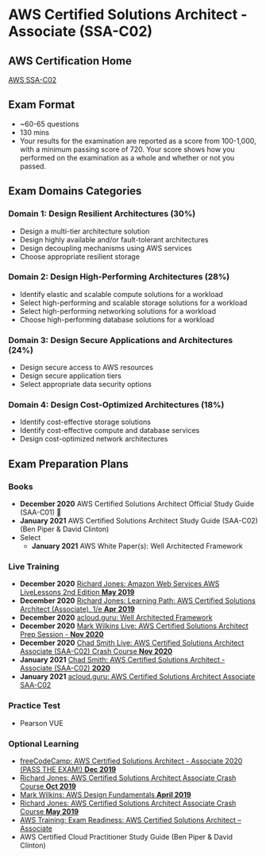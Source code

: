# AWS Certified Solutions Architect - Associate (SSA-C02)

## AWS Certification Home
[AWS SSA-C02](https://aws.amazon.com/certification/certified-solutions-architect-associate/)

## Exam Format
- ~60-65 questions
- 130 mins
- Your results for the examination are reported as a score from 100-1,000, with a minimum passing score of 720. Your score shows how you performed on the examination as a whole and whether or not you passed.  

## Exam Domains Categories

### Domain 1: Design Resilient Architectures (30%)
- Design a multi-tier architecture solution
- Design highly available and/or fault-tolerant architectures
- Design decoupling mechanisms using AWS services
- Choose appropriate resilient storage

### Domain 2: Design High-Performing Architectures (28%)
- Identify elastic and scalable compute solutions for a workload
- Select high-performing and scalable storage solutions for a workload
- Select high-performing networking solutions for a workload
- Choose high-performing database solutions for a workload

### Domain 3: Design Secure Applications and Architectures (24%)
-  Design secure access to AWS resources
-  Design secure application tiers
-  Select appropriate data security options

### Domain 4: Design Cost-Optimized Architectures (18%)
- Identify cost-effective storage solutions
- Identify cost-effective compute and database services
- Design cost-optimized network architectures

## Exam Preparation Plans

### Books
- **December 2020** AWS Certified Solutions Architect Official Study Guide (SAA-C01) 🚧
- **January 2021** AWS Certified Solutions Architect Study Guide (SAA-C02) (Ben Piper & David Clinton)
- Select 
  + **January 2021** AWS White Paper(s): Well Architected Framework

### Live Training
- **December 2020** [Richard Jones: Amazon Web Services AWS LiveLessons 2nd Edition **May 2019**](https://learning.oreilly.com/videos/amazon-web-services/9780135581247)
- **December 2020** [Richard Jones: Learning Path: AWS Certified Solutions Architect (Associate), 1/e **Apr 2019**](https://learning.oreilly.com/learning-paths/learning-path-aws/9780135944769/)
- **December 2020** [acloud.guru: Well Architected Framework](https://learn.acloud.guru/course/aws-well-architected-framework/dashboard)
- **December 2020** [Mark Wilkins Live: AWS Certified Solutions Architect Prep Session - **Nov 2020**](https://learning.oreilly.com/live-training/courses/aws-certified-solutions-architect-prep-session/0636920448471/)
- **December 2020** [Chad Smith Live: AWS Certified Solutions Architect Associate (SAA-C02) Crash Course **Nov 2020**](https://learning.oreilly.com/live-training/courses/aws-certified-solutions-architect-associate-saa-c02-crash-course/0636920467632/)
- **January 2021** [Chad Smith: AWS Certified Solutions Architect - Associate (SAA-C02) **2020**](https://learning.oreilly.com/videos/aws-certified-solutions/9780136721246)
- **January 2021** [acloud.guru: AWS Certified Solutions Architect Associate SAA-C02](https://learn.acloud.guru/course/aws-certified-solutions-architect-associate/dashboard)

### Practice Test
- Pearson VUE

### Optional Learning
- [freeCodeCamp: AWS Certified Solutions Architect - Associate 2020 (PASS THE EXAM!) **Dec 2019**](https://www.youtube.com/watch?v=Ia-UEYYR44s&feature=youtu.be)
- [Richard Jones: AWS Certified Solutions Architect Associate Crash Course **Oct 2019**](https://learning.oreilly.com/live-training/courses/aws-certified-solutions-architect-associate-crash-course/0636920319108/)
- [Mark Wilkins: AWS Design Fundamentals **April 2019**](https://learning.oreilly.com/live-training/courses/aws-design-fundamentals/0636920251668/)
- [Richard Jones: AWS Certified Solutions Architect Associate Crash Course **May 2019**](https://learning.oreilly.com/live-training/courses/aws-certified-solutions-architect-associate-crash-course/0636920273509/)
- [AWS Training: Exam Readiness: AWS Certified Solutions Architect – Associate](https://www.aws.training/Details/eLearning?id=20686)
- AWS Certified Cloud Practitioner Study Guide (Ben Piper & David Clinton)

